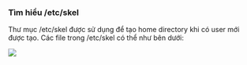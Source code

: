 ### Tìm hiểu /etc/skel

Thư mục /etc/skel được sử dụng để tạo home directory khi có user mới được tạo. Các file trong /etc/skel có thể như bên dưới:

<img src="https://github.com/vinhvt2704/Images/blob/master/skel.PNG">
